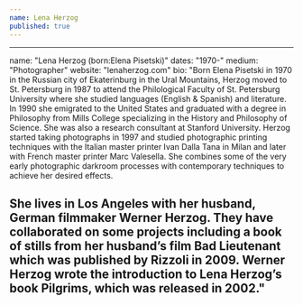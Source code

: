 ```yaml
---
name: Lena Herzog
published: true
---
```

---
name: "Lena Herzog (born:Elena Pisetski)"
dates: "1970-"
medium: "Photographer"
website: "lenaherzog.com"
bio: "Born Elena Pisetski in 1970 in the Russian city of Ekaterinburg in the Ural Mountains, Herzog moved to St. Petersburg in 1987 to attend the Philological Faculty of St. Petersburg University where she studied languages (English & Spanish) and literature. In 1990 she emigrated to the United States and graduated with a degree in Philosophy from Mills College specializing in the History and Philosophy of Science. She was also a research consultant at Stanford University. Herzog started taking photographs in 1997 and studied photographic printing techniques with the Italian master printer Ivan Dalla Tana in Milan and later with French master printer Marc Valesella. She combines some of the very early photographic darkroom processes with contemporary techniques to achieve her desired effects.

She lives in Los Angeles with her husband, German filmmaker Werner Herzog. They have collaborated on some projects including a book of stills from her husband’s film Bad Lieutenant which was published by Rizzoli in 2009. Werner Herzog wrote the introduction to Lena Herzog’s book Pilgrims, which was released in 2002."
---
